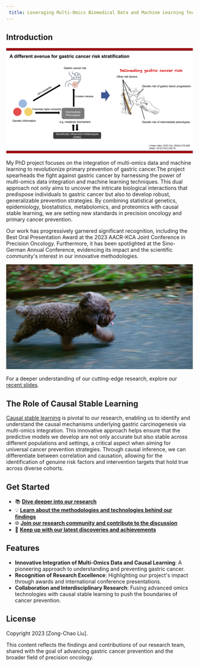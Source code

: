 ```yaml
---
 title: Leveraging Multi-Omics Biomedical Data and Machine Learning Techniques for Improving Gastric Cancer Prevention
---
```


## Introduction

![Cover](figure2.jpg)

My PhD project focuses on the integration of multi-omics data and machine learning to revolutionize primary prevention of gastric cancer.The project spearheads the fight against gastric cancer by harnessing the power of multi-omics data integration and machine learning techniques. This dual approach not only aims to uncover the intricate biological interactions that predispose individuals to gastric cancer but also to develop robust, generalizable prevention strategies. By combining statistical genetics, epidemiology, biostatistics, metabolomics, and proteomics with causal stable learning, we are setting new standards in precision oncology and primary cancer prevention.

Our work has progressively garnered significant recognition, including the Best Oral Presentation Award at the 2023 AACR-KCA Joint Conference in Precision Oncology. Furthermore, it has been spotlighted at the Sino-German Annual Conference, evidencing its impact and the scientific community's interest in our innovative methodologies.

![Integrative Multi-Omics and Causal Stable Learning for Gastric Cancer Prevention](featured.jpg "Workflow")

For a deeper understanding of our cutting-edge research, explore our [recent slides](2023_sinogerman_lzc-note.pdf).

## The Role of Causal Stable Learning

[Causal stable learning](https://www.nature.com/articles/s42256-022-00445-z) is pivotal to our research, enabling us to identify and understand the causal mechanisms underlying gastric carcinogenesis via multi-omics integration. This innovative approach helps ensure that the predictive models we develop are not only accurate but also stable across different populations and settings, a critical aspect when aiming for universal cancer prevention strategies. Through causal inference, we can differentiate between correlation and causation, allowing for the identification of genuine risk factors and intervention targets that hold true across diverse cohorts.

## Get Started

- 📚 [**Dive deeper into our research**](#)
- 💡 [**Learn about the methodologies and technologies behind our findings**](#)
- 🌐 [**Join our research community and contribute to the discussion**](#)
- 📢 [**Keep up with our latest discoveries and achievements**](#)

## Features

- **Innovative Integration of Multi-Omics Data and Causal Learning**: A pioneering approach to understanding and preventing gastric cancer.
- **Recognition of Research Excellence**: Highlighting our project's impact through awards and international conference presentations.
- **Collaboration and Interdisciplinary Research**: Fusing advanced omics technologies with causal stable learning to push the boundaries of cancer prevention.

## License

Copyright 2023 [Zong-Chao Liu].

This content reflects the findings and contributions of our research team, shared with the goal of advancing gastric cancer prevention and the broader field of precision oncology.
